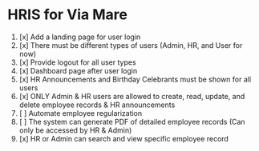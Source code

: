 # HRIS for Via Mare

1. [x] Add a landing page for user login
2. [x] There must be different types of users (Admin, HR, and User for now)
3. [x] Provide logout for all user types
4. [x] Dashboard page after user login
5. [x] HR Announcements and Birthday Celebrants must be shown for all users
6. [x] ONLY Admin & HR users are allowed to create, read, update, and delete employee records & HR announcements
7. [ ] Automate employee regularization
8. [ ] The system can generate PDF of detailed employee records (Can only be accessed by HR & Admin)
9. [x] HR or Admin can search and view specific employee record
